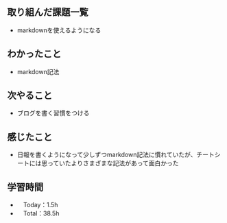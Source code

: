 ## 取り組んだ課題一覧
- markdownを使えるようになる

## わかったこと
- markdown記法

## 次やること
- ブログを書く習慣をつける

## 感じたこと
- 日報を書くようになって少しずつmarkdown記法に慣れていたが、チートシートには思っていたよりさまざまな記法があって面白かった

## 学習時間
- 　Today：1.5h
- 　Total：38.5h
